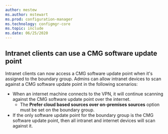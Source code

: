 ```yaml
---
author: mestew
ms.author: mstewart
ms.prod: configuration-manager
ms.technology: configmgr-core
ms.topic: include
ms.date: 06/25/2020
---
```


## <a name="bkmk_cmg-sup"></a> Intranet clients can use a CMG software update point

Intranet clients can now access a CMG software update point when it's assigned to the boundary group. Admins can allow intranet devices to scan against a CMG software update point in the following scenarios:

- When an internet machine connects to the VPN, it will continue scanning against the CMG software update point over the internet.
   - The **Prefer cloud based sources over on-premises sources** option must be set on the boundary group.
- If the only software update point for the boundary group is the CMG software update point, then all intranet and internet devices will scan against it.
